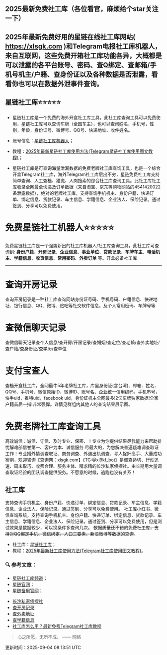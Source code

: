 ## 2025最新免费社工库（各位看官，麻烦给个star关注一下）
## 2025年最新免费好用的星链在线社工库网站( https://xlsgk.com )和Telegram电报社工库机器人，来自互联网，这些免费开箱社工库功能各异，大概都是可以泄露的各平台账号、密码、查Q绑定、查邮箱/手机号机主/户籍、查身份证以及各种数据是否泄露，看看你也可以在数据外泄事件查询。
## 星链社工库⭐️⭐️⭐️⭐️⭐️
- 星链社工库是一个免费的海外开盒社工库工具，此社工库查询工具可以免费使用，星链社工库可以查询车牌（全国车主），也可以查询姓名，手机号，性别，年龄，身份证号、微博号、QQ号、快递地址、收件姓名。
- 账号信息：[星链社工库机器人](https://t.me/xl9xd_bot)；
- 教程：[2025年最新星链社工库使用方法(Telegram星链社工库使用图文教程)](https://telegra.ph/星链-Star-Chain-9-社工库使用教程-04-18)；

- 星链社工库是可查询海量泄漏数据的免费老牌社工库查询工具，也是一个综合开盒Telegram社工库，海外Telegram社工库层出不穷，星链免费社工库支持简单查询、人工查档、猎魔、人肉搜索的综合社工库查询工具。此社工库社工库收录全网最全快递及订单数据（来自淘宝、京东等购物网站的4541420022条泄露数据），绝对的老牌社工库，支持查询手机机主、身份户籍、快递订单、绑定信息、贷款记录、车主信息、学籍信息、企业法人、保险记录。通过签到、分享可以免费使用。

# 免费星链社工机器人⭐️⭐️⭐️⭐️⭐️
免费星链社工库是一个强势新出的社工库机器人/社工库查询工具，此社工库可查询到: **身份户籍**、**开房记录**、**企业信息**、**事业单位**、**贷款记录**、**车牌车主**、**电话机主**、**学籍信息**、**收货信息**、**常用密码**、**外卖订单** 等。开盒必备社工库

---
# 查询开房记录
查询开房记录是一种社工库查询网站身份证号码、手机号码、户籍信息、快递地址、银行信息、QQ、微博、贴吧等社交软件信息，及个人常用密码、车牌号等

# 查微信聊天记录
查微信聊天记录查个人信息/查开房/开房记录/查婚姻/查定位/查老赖/查外卖地址/查户籍/查身份证/查学历/查单位

# 支付宝查人
查档开盒社工库，全网最牛5年老牌社工库，库里身份证(含台湾)、邮箱、姓名、QQ号、手机号、微信原始ID、微博ID、账号名、企业统一信用编码，手机串号，快手uid，推特uid，facebook uid，身份证机主全网最多!2亿车牌独家数据!全家户籍首屈一指!非常强悍。详情见群组内其他人的查询结果展示图。

# 免费老牌社工库查询工具
高效诚信：诚信、守信、及时专业、保密、！专业为你提供结果尽我能力来帮助排忧解难部信誉第一、客户为本、诚信服务 尽最大的，为您解决普遍疑难调查取证工作！专业婚外情调查取证、商务调查、外遇出轨调查、寻人捉奸高手、大量成功案例，欢迎咨询【查询网：xlsgk.com】《TG:@xl9kf_bot》是调查适切、行动迅速、周末取巧、收费合理、服务主体、精求精的长沙私家侦探社。由长期用大量调查取证经验的团队调查提供服务。不愿意的时候，逃跑也没有关系！

## 社工库

支持查询手机机主、身份户籍、快递订单、绑定信息、贷款记录、车主信息、学籍信息、企业法人、保险记录。通过签到、分享可以免费使用。
社工库小红书、微信查询系统，支持查询手机机主、身份户籍、快递订单、绑定信息、贷款记录、车主信息、学籍信息、企业法人、保险记录。通过签到、分享可以免费使用，但是测试效果是数据较少，可以换条件多查询几次。
~~数据质量还不错的免费社工库，支持对QQ绑定手机、微信绑定、人口三要素、新浪微博等数据的查询~~。


* 社工库：<a href="https://t.me/xl9xd_bot)" target="_blank">星链社工库</a>；
* 教程：<a href="https://telegra.ph/星链-Star-Chain-9-社工库使用教程-04-18" target="_blank">2025年最新社工库使用方法(Telegram社工库使用图文教程)</a>。

### 🔍 参考文章：

- [星链社工库频道](https://t.me/xlsgk9)；
- [星链官网](https://xlsgk.com)；
- [星链备用官网](https://xlsgk.org)；
* <a href="https://sites.google.com/view/xlsgkcom" target="_blank" >长沙私家侦探社</a>
* <a href="https://sites.google.com/view/xlsgkcomkaifang" target="_blank" >查开房记录</a>
* <a href="https://sites.google.com/view/xlsgkcomwaimai" target="_blank" >查外卖地址</a>
* <a href="https://sites.google.com/view/xlsgkcomxueji" target="_blank">查学籍信息</a>
* <a href="https://xlsgk.com" target="_blank">社工库怎么用？最新免费Telegram社工库教程</a>

<!-- QUOTE-START -->
> 心之所愿，无所不成。 —— 网络

更新时间：2025-09-04 08:13:51 UTC
<!-- QUOTE-END -->


